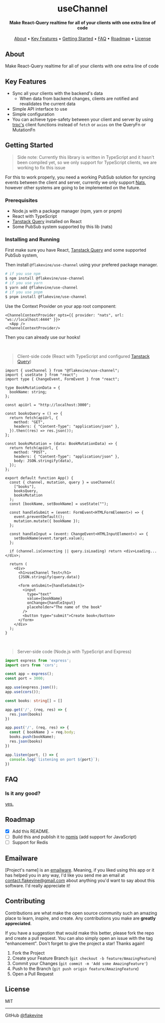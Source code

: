 <h1 align="center">
  <!-- <br>
  [Project's Logo] -->
  <br>
  useChannel
  <br>
</h1>

<h4 align="center">Make React-Query realtime for all of your clients with one extra line of code </h4>

<!-- <p align="center">
  [Project's badges]
</p> -->

<p align="center">
  <a href="#about">About</a> •
  <a href="#key-features">Key Features</a> •
  <a href="#getting-started">Getting Started</a> •
  <a href="#faq">FAQ</a> •
  <a href="#roadmap">Roadmap</a> •
  <!-- <a href="#support">Support</a> • -->
  <a href="#license">License</a>
</p>

<!-- ![screenshot](screenshots/1.jpg) -->

## About

Make React-Query realtime for all of your clients with one extra line of code 

## Key Features

- Sync all your clients with the backend's data
  - When data from backend changes, clients are notified and revalidates the current data
- Simple API interface to use
- Simple configuration
- You can achieve type-safety between your client and server by using [trpc's](https://trpc.io/) client functions instead of `fetch` or `axios` on the QueryFn or MutationFn

## Getting Started

> Side note: Currently this library is written in TypeScript and it hasn't been compiled yet, so we only support for TypeScript clients, we are working to fix this issue

For this to work properly, you need a working PubSub solution for syncing events between the client and server, currently we only support [Nats](https://nats.io/), however other systems are going to be implemented on the future.

### Prerequisites

- Node.js with a package manager (npm, yarn or pnpm)
- React with TypeScript
- [Tanstack Query](https://tanstack.com/query/v4) installed on React
- Some PubSub system supported by this lib (nats)

### Installing and Running

First make sure you have React, [Tanstack Query](https://tanstack.com/query/v4) and some supported PubSub system, 

Then install `@flakevine/use-channel` using your prefered package manager.

```bash
# if you use npm
$ npm install @flakevine/use-channel
# if you use yarn
$ yarn add @flakevine/use-channel
# if you use pnpm
$ pnpm install @flakevine/use-channel
```

Use the Context Provider on your app root component:

```tsx
<ChannelContextProvider opts={{ provider: "nats", url: "ws://localhost:4444" }}>
  <App />
<ChannelContextProvider/>
```

Then you can already use our hooks!

<br>

> Client-side code (React with TypeScript and configured [Tanstack Query](https://tanstack.com/query/v4))
```tsx
import { useChannel } from "@flakevine/use-channel";
import { useState } from "react";
import type { ChangeEvent, FormEvent } from "react";

type BookMutationData = {
  bookName: string;
};

const apiUrl = "http://localhost:3000";

const booksQuery = () => {
  return fetch(apiUrl, {
    method: "GET",
    headers: { "Content-Type": "application/json" },
  }).then((res) => res.json());
};

const booksMutation = (data: BookMutationData) => {
  return fetch(apiUrl, {
    method: "POST",
    headers: { "Content-Type": "application/json" },
    body: JSON.stringify(data),
  });
};

export default function App() {
  const { channel, mutation, query } = useChannel(
    ["books"],
    booksQuery,
    booksMutation
  );
  const [bookName, setBookName] = useState("");

  const handleSubmit = (event: FormEvent<HTMLFormElement>) => {
    event.preventDefault();
    mutation.mutate({ bookName });
  };

  const handleInput = (event: ChangeEvent<HTMLInputElement>) => {
    setBookName(event.target.value);
  };

  if (channel.isConnecting || query.isLoading) return <div>Loading...</div>;

  return (
    <div>
      <h1>useChannel Test</h1>
      {JSON.stringify(query.data)}

      <form onSubmit={handleSubmit}>
        <input
          type="text"
          value={bookName}
          onChange={handleInput}
          placeholder="The name of the book"
        />
        <button type="submit">Create book</button>
      </form>
    </div>
  );
}
```

<br>

> Server-side code (Node.js with TypeScript and Express)
```ts
import express from 'express';
import cors from 'cors';

const app = express();
const port = 3000;

app.use(express.json());
app.use(cors());

const books: string[] = []

app.get('/', (req, res) => {
  res.json(books)
})

app.post('/', (req, res) => {
  const { bookName } = req.body;
  books.push(bookName);
  res.json(books)
})

app.listen(port, () => {
  console.log(`listening on port ${port}`);
})
```

## FAQ

### Is it any good?

[yes.](https://news.ycombinator.com/item?id=3067434)

## Roadmap

- [x] Add this README.
- [ ] Build this and publish it to [npmjs](https://www.npmjs.com/) (add support for JavaScript)
- [ ] Support for Redis

## Emailware

[Project's name] is an [emailware](https://en.wiktionary.org/wiki/emailware). Meaning, if you liked using this app or it has helped you in any way, I'd like you send me an email at <contact.flakevine@gmail.com> about anything you'd want to say about this software. I'd really appreciate it!

## Contributing

Contributions are what make the open source community such an amazing place to learn, inspire, and create. Any contributions you make are **greatly appreciated**.

If you have a suggestion that would make this better, please fork the repo and create a pull request. You can also simply open an issue with the tag "enhancement".
Don't forget to give the project a star! Thanks again!

1. Fork the Project
2. Create your Feature Branch (`git checkout -b feature/AmazingFeature`)
3. Commit your Changes (`git commit -m 'Add some AmazingFeature'`)
4. Push to the Branch (`git push origin feature/AmazingFeature`)
5. Open a Pull Request

<!-- ## Support

You can also support us by:

<p align="left">
  <a href="https://www.buymeacoffee.com" target="_blank"><img src="https://www.buymeacoffee.com/assets/img/custom_images/purple_img.png" alt="Buy Me A Coffee" style="height: 41px !important;width: 174px !important;box-shadow: 0px 3px 2px 0px rgba(190, 190, 190, 0.5) !important;-webkit-box-shadow: 0px 3px 2px 0px rgba(190, 190, 190, 0.5) !important;" ></a> &nbsp &nbsp
  <a href="https://www.patreon.com">
    <img src="https://c5.patreon.com/external/logo/become_a_patron_button@2x.png" width="160">
  </a>
</p> -->

## License

MIT

<!-- ## Acknowledgments

Inspiration, code snippets, etc.

- [Markdownify's README](https://github.com/amitmerchant1990/electron-markdownify#readme) -->

<!-- ## You may also like...

List of apps or libs that do similar stuff as your project.

- [Best-README-Template](https://github.com/othneildrew/Best-README-Template)
- [Simple README.md template](https://gist.github.com/DomPizzie/7a5ff55ffa9081f2de27c315f5018afc) -->

---

<!-- > [flakevine]() &nbsp;&middot;&nbsp; -->
GitHub [@flakevine](https://github.com/flakevine) <!-- > &nbsp;&middot;&nbsp; -->
<!-- > Twitter [@guilhermehabe](https://twitter.com/guilhermehabe) -->
